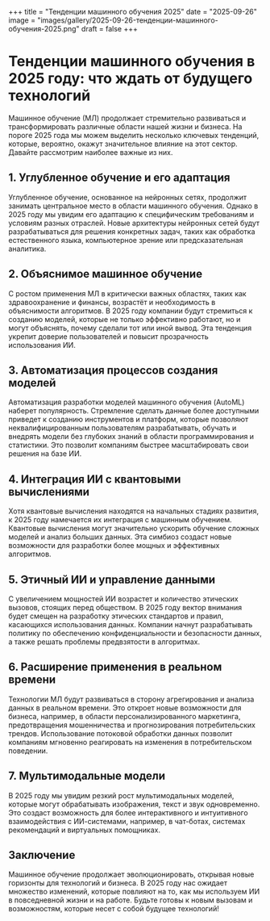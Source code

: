 +++
title = "Тенденции машинного обучения 2025"
date = "2025-09-26"
image = "images/gallery/2025-09-26-тенденции-машинного-обучения-2025.png"
draft = false
+++

# Тенденции машинного обучения в 2025 году: что ждать от будущего технологий

Машинное обучение (МЛ) продолжает стремительно развиваться и трансформировать различные области нашей жизни и бизнеса. На пороге 2025 года мы можем выделить несколько ключевых тенденций, которые, вероятно, окажут значительное влияние на этот сектор. Давайте рассмотрим наиболее важные из них.

## 1. Углубленное обучение и его адаптация

Углубленное обучение, основанное на нейронных сетях, продолжит занимать центральное место в области машинного обучения. Однако в 2025 году мы увидим его адаптацию к специфическим требованиям и условиям разных отраслей. Новые архитектуры нейронных сетей будут разрабатываться для решения конкретных задач, таких как обработка естественного языка, компьютерное зрение или предсказательная аналитика.

## 2. Объяснимое машинное обучение

С ростом применения МЛ в критически важных областях, таких как здравоохранение и финансы, возрастёт и необходимость в объяснимости алгоритмов. В 2025 году компании будут стремиться к созданию моделей, которые не только эффективно работают, но и могут объяснять, почему сделали тот или иной вывод. Эта тенденция укрепит доверие пользователей и повысит прозрачность использования ИИ.

## 3. Автоматизация процессов создания моделей

Автоматизация разработки моделей машинного обучения (AutoML) наберет популярность. Стремление сделать данные более доступными приведет к созданию инструментов и платформ, которые позволяют неквалифицированным пользователям разрабатывать, обучать и внедрять модели без глубоких знаний в области программирования и статистики. Это позволит компаниям быстрее масштабировать свои решения на базе ИИ.

## 4. Интеграция ИИ с квантовыми вычислениями

Хотя квантовые вычисления находятся на начальных стадиях развития, к 2025 году намечается их интеграция с машинным обучением. Квантовые вычисления могут значительно ускорить обучение сложных моделей и анализ больших данных. Эта симбиоз создаст новые возможности для разработки более мощных и эффективных алгоритмов.

## 5. Этичный ИИ и управление данными

С увеличением мощностей ИИ возрастет и количество этических вызовов, стоящих перед обществом. В 2025 году вектор внимания будет смещен на разработку этических стандартов и правил, касающихся использования данных. Компании начнут разрабатывать политику по обеспечению конфиденциальности и безопасности данных, а также решать проблемы предвзятости в алгоритмах.

## 6. Расширение применения в реальном времени

Технологии МЛ будут развиваться в сторону агрегирования и анализа данных в реальном времени. Это откроет новые возможности для бизнеса, например, в области персонализированного маркетинга, предотвращения мошенничества и прогнозирования потребительских трендов. Использование потоковой обработки данных позволит компаниям мгновенно реагировать на изменения в потребительском поведении.

## 7. Мультимодальные модели

В 2025 году мы увидим резкий рост мультимодальных моделей, которые могут обрабатывать изображения, текст и звук одновременно. Это создаст возможность для более интерактивного и интуитивного взаимодействия с ИИ-системами, например, в чат-ботах, системах рекомендаций и виртуальных помощниках.

## Заключение

Машинное обучение продолжает эволюционировать, открывая новые горизонты для технологий и бизнеса. В 2025 году нас ожидает множество изменений, которые повлияют на то, как мы используем ИИ в повседневной жизни и на работе. Будьте готовы к новым вызовам и возможностям, которые несет с собой будущее технологий!